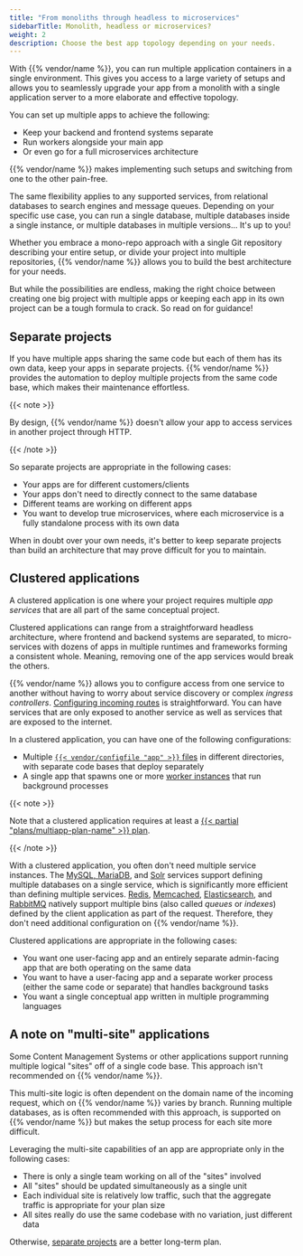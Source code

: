 ```yaml
---
title: "From monoliths through headless to microservices"
sidebarTitle: Monolith, headless or microservices?
weight: 2
description: Choose the best app topology depending on your needs.
---
```


With {{% vendor/name %}}, you can run multiple application containers in a single environment.
This gives you access to a large variety of setups and allows you to seamlessly upgrade your app
from a monolith with a single application server to a more elaborate and effective topology.

You can set up multiple apps to achieve the following:
- Keep your backend and frontend systems separate
- Run workers alongside your main app
- Or even go for a full microservices architecture

{{% vendor/name %}} makes implementing such setups and switching from one to the other pain-free.

The same flexibility applies to any supported services, from relational databases to search engines and message queues.
Depending on your specific use case, you can run a single database,
multiple databases inside a single instance, or multiple databases in multiple versions...
It's up to you!

Whether you embrace a mono-repo approach with a single Git repository describing your entire setup,
or divide your project into multiple repositories, {{% vendor/name %}} allows you to build the best architecture for your needs.

But while the possibilities are endless, making the right choice between creating one big project with multiple apps
or keeping each app in its own project can be a tough formula to crack.
So read on for guidance!

## Separate projects

If you have multiple apps sharing the same code but each of them has its own data,
keep your apps in separate projects.
{{% vendor/name %}} provides the automation to deploy multiple projects from the same code base,
which makes their maintenance effortless.

{{< note >}}

By design, {{% vendor/name %}} doesn't allow your app to access services in another project through HTTP.

{{< /note >}}

So separate projects are appropriate in the following cases:

- Your apps are for different customers/clients
- Your apps don't need to directly connect to the same database
- Different teams are working on different apps
- You want to develop true microservices, where each microservice is a fully standalone process with its own data

When in doubt over your own needs,
it's better to keep separate projects than build an architecture that may prove difficult for you to maintain.

## Clustered applications

A clustered application is one where your project requires multiple _app services_ that are all part of the same conceptual project.

Clustered applications can range from a straightforward headless architecture, where frontend and backend systems are separated,
to micro-services with dozens of apps in multiple runtimes and frameworks forming a consistent whole.
Meaning, removing one of the app services would break the others.

{{% vendor/name %}} allows you to configure access from one service to another
without having to worry about service discovery or complex _ingress controllers_.
[Configuring incoming routes](/define-routes/_index.md) is straightforward.
You can have services that are only exposed to another service as well as services that are exposed to the internet.

In a clustered application, you can have one of the following configurations:

- Multiple [`{{< vendor/configfile "app" >}}` files](/create-apps/multi-app/_index.md) in different directories, with separate code bases that deploy separately
- A single app that spawns one or more [worker instances](/create-apps/app-reference/single-runtime-image.md#workers) that run background processes

{{< note >}}

Note that a clustered application requires at least a [{{< partial "plans/multiapp-plan-name" >}} plan](https://platform.sh/pricing/).

{{< /note >}}

With a clustered application, you often don't need multiple service instances.
The [MySQL, MariaDB](/add-services/mysql/_index.md),
and [Solr](/add-services/solr.md) services support defining multiple databases on a single service,
which is significantly more efficient than defining multiple services.
[Redis](/add-services/redis.md), [Memcached](/add-services/memcached.md),
[Elasticsearch](/add-services/elasticsearch.md), and [RabbitMQ](/add-services/rabbitmq.md)
natively support multiple bins (also called _queues_ or _indexes_) defined by the client application as part of the request.
Therefore, they don't need additional configuration on {{% vendor/name %}}.

Clustered applications are appropriate in the following cases:

- You want one user-facing app and an entirely separate admin-facing app that are both operating on the same data
- You want to have a user-facing app and a separate worker process (either the same code or separate) that handles background tasks
- You want a single conceptual app written in multiple programming languages

## A note on "multi-site" applications

Some Content Management Systems or other applications support running multiple logical "sites" off of a single code base.
This approach isn't recommended on {{% vendor/name %}}.

This multi-site logic is often dependent on the domain name of the incoming request, which on {{% vendor/name %}} varies by branch.
Running multiple databases, as is often recommended with this approach,
is supported on {{% vendor/name %}} but makes the setup process for each site more difficult.

Leveraging the multi-site capabilities of an app are appropriate only in the following cases:

- There is only a single team working on all of the "sites" involved
- All "sites" should be updated simultaneously as a single unit
- Each individual site is relatively low traffic, such that the aggregate traffic is appropriate for your plan size
- All sites really do use the same codebase with no variation, just different data

Otherwise, [separate projects](#separate-projects) are a better long-term plan.
